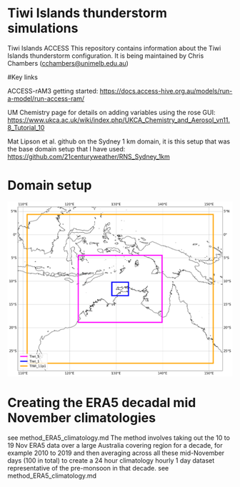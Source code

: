 # Tiwi Islands thunderstorm simulations
Tiwi Islands ACCESS 
This repository contains information about the Tiwi Islands thunderstorm configuration. It is being maintained by Chris Chambers (cchambers@unimelb.edu.au)

#Key links

ACCESS-rAM3 getting started:
https://docs.access-hive.org.au/models/run-a-model/run-access-ram/

UM Chemistry page for details on adding variables using the rose GUI: https://www.ukca.ac.uk/wiki/index.php/UKCA_Chemistry_and_Aerosol_vn11.8_Tutorial_10


Mat Lipson et al. github on the Sydney 1 km domain, it is this setup that was the base domain setup that I have used: 
https://github.com/21centuryweather/RNS_Sydney_1km

# Domain setup
![Alt text](figs/Tiwi_domains.png "Optional Title")

# Creating the ERA5 decadal mid November climatologies
see method_ERA5_climatology.md
The method involves taking out the 10 to 19 Nov ERA5 data over a large Australia covering region for a decade, for example 2010 to 2019 and then averaging across all these mid-November days (100 in total) to create a 24 hour climatology hourly 1 day dataset representative of the pre-monsoon in that decade.
see method_ERA5_climatology.md
